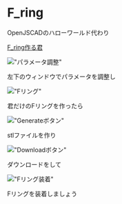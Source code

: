 # F_ring
OpenJSCADのハローワールド代わり

[F_ring作る君](http://openjscad.org/#https://raw.githubusercontent.com/kzkponkotu/F_ring/master/Fring.jscad)

!["パラメータ調整"](https://lh3.googleusercontent.com/SVtWlMOMZGjTKHYfgT3kZudCwuHHf5mUiOCjRKA-M-7TZ7iHJjnc98v0Ok8wmNjaWoDRTomWpebz7MO1Mg02cGM-MX60tecuWmHiHyiIYn-MuTzFuwTUOp613mZP2-R23sndrvbVcI4t6GbiDzDCS2rCzIjAtgdg5gemNkwokR4uDd4jIB8QLkpF-AZxRXABOu8zOsoWDVscgIBhNGCYpRWci4_014UBmw6D_4iKCBniIShhkUuA0Wrf7dVgs8B-7cQjnn8WyZbfrt8a8sg-c0TC4jVIqhvxcws7nd06ruMLoGmt5XSuUJ0f_tCHoEMR-ChgQ0ZzMfygRjsh6ceo-S9t2_Gm27dWKsCqHFBtW1gwQkfYLZBYV_n3KX4yjbXq3zLAqdDpHzUdAruJ_4kScK0OFrDEJPpuWH0Zm8sN0al-gkpx8siImb_mHAAnvkDoPyuH1iy7t8liWu65ck1akCp3BNtWe3vKcyU_CKVrxPjSCF5y5ZVwkQmNa6Ynj4lvu3DONmPryCQVFIC5UQ8U4-eMC2z5qqakDlCVgVoBaTxJb7qX3IETJ-bWcDvawR-Ab7Q8XdHFoI0VGDuBCalAVSFmQclZN4OaDebGc5pT5sCzNTYn=w349-h269-no "パラメータ調整")

左下のウィンドウでパラメータを調整し

!["Fリング"](https://lh3.googleusercontent.com/x_kMOg2pfB8Fx1RZexEz0Y2UYNOQ9gVEVcTKxW3lihBi6EjglXs_5GU-UmtPcXP3r8MzualzPBi5sM4FHIq9r3e0hHSNdXNzueh4W4Ea7w7itt9hxlDgSDPfooGz0dB6gU2krwYq6ZoLne3v0389jutzZd2eI7G_YnIK0dTsqMaAadA3mGCieVWXXnwh-23wdh_w85RKjA6736TrSH0wGb7p39CY2mDOg0aPIdQarYfSSbt48pqi1-1PvafAmbMsvHGJJaNJKFa7wOQk1gw2_k_gXyRRcI7TTsgGY1S-C_rgSaxphonaep2bzvOoMKfG_wynVfEAgOgQGYuSjVe5pWMi_HJ1rx012KSg35TsDe82RhiMQ6aTu9W9mUext3S_IKietbi9pYaqILODek-0cfOT3jX2qDuhlBej2uEdkG-zUyVAPFSHNAN1Bj_bi5eYRnBZNX46KxtnTUl319TSYUtViwVGR4dzYD7ve91Efyt38Yr-__tQugcf_IEONLA_zgFOjUYaMXoXY2t_-cm5Vbxridt8g1mRkZcy0GwjxPDsHX7SUx-LXCrcT0hOfhfVYv-MJxZ8B9vHt147twkL1Pf0PKFC-r0Ty9wdb3PzhzJvuJPx=w1246-h1359-no "Fリング")

君だけのFリングを作ったら

!["Generateボタン"](https://lh3.googleusercontent.com/TC2y1aOEK59ccWge1MTXxFMdDLepz0xwF1PLAvK5DdNNPZ3EF6Gozw2VJIjX4Ct1fCWAcpICpb0QXNU1r8ln1CDcb-5YMcZrPi4rjpFomW3KJ0_jyP0sPXPzhFK29CMD1640Q9KgRBG1slk_2pNJs9gu860MfZZ2gRYpvCu3y3uAJ6pHSEUtd5xnULYHebmz-UJf5PQeVv4R9h_wxLOgdOpOci1K2EgVxF3HL105uI8xrUT3e2uRxwNDDmhQoryzDnKmnVjKs5wjUpeaoeDEAJX4_K5oAkrTK4aaFlksg2Gt8TeHR--5xOKzgiurMarwtlg_nK9FpLBKipNvrqmi1BqU55k92_4d7TT-yMLGptEY4eGM46VQ3JeoA4HcKd7cHtGSkk3iR92HBaKFY9o4P0AbkSge-PB-HW0g6ye6VgWXN9ZEazYNQrJX7FpuGSDAvGY1WFgSvVauzFMdvGtyWoXZJE8M3OtY2a62e0oSoij-UZQliIC9fkDi_L2yt1HlfZ82USzSmVwQtQ5fhz44snAFHYoL2cGm4hkppSU8ulmpE5xcsdReUrNxSLKi7SVa-jV1OuUGDBHY8c0yqmiZd-xKxjN6aGele12uQG0o982Tigpq=w342-h33-no "Generateボタン")

stlファイルを作り

!["Downloadボタン"](https://lh3.googleusercontent.com/B5imFO9hZuGFMwQDMEDjsnAIGeP9hZfN4toq8DK6IVI92fBe-UWydsLo4ZnH9eNtd8_ytAIl3dNFV3t2s0RngmCMIzwhgWMuPftudSWXNAKl5fxqNlm6NqPgNNh4cg9Yu1PmVdEhVDFz3a_CrtKlBKjr-DFdm0PMd0ZMDR3Qs_D7VzYfDdSWCGZgxYTeZrgj17cXKdWKSDAo6dNhC1IqllXKSNt-Y-3vtgPi92WIdTHDR5d6wjqiB8jfgqw48aHN8i3ZhaIz0Ol5owNjbDHqWrnpfzxdDfIQdsyVRmcNh6mQBkzGEzveo2wZgdroTpUahmir3R_rYl96oog4DFGKFvEIxwwd0oOxGmXaUkUcp8JuD6dv_PycAOdZGOfIGeaA43t4CS9HzNrptmjEyiNn-H0FdOlGS8ES8kBHihteLBvbjzirxoMavGZ3jC1ERW43_v1vlPGRxAySoPx5n3ONHHWfgZ0JyIZfUH81v3zQy3Vzz8XSDwsJZ6f3TYbQJIpmtEkZaXz4NrgmGLPLpU4ao0wLH61gxsDnTvNGqdx-ptf6b-7hNB0mtAlfnq3drtMS2AvmjXIEfqYx_6ZBf_-Xq86zWkqSxm1Y74BNkeXJxYArve88=w194-h50-no "Downloadボタン")

ダウンロードをして

!["Fリング装着"](https://lh3.googleusercontent.com/2WxlP9afcM5Np_UxdnRRwUrAunhwcdr2BK8Ko-F4dLqkdpCHWagE1-wPGZhc5WR17aEKrqyB3VoP4XSuQCzOCzwAlgqkhqte8Dbt4cicmW-D_K1JtoArYRJ6NVA3t8tjk8iBsyu-cu9vmBSRBQ46-soVpYgLRMWLWCBqseIVigYzISdIkdeUFv4tH4VJtcvvzmiqTZxeSzXgNlPC5L-NrRjePqOzWntvgyX2X5hHtWqERmkjFWlJ7nN9zxBl7nsU46opmg_MUQ0K8aTQtaHYaup_RUK5w4s8V1REus6xyld6CYIcI1rILpocITUtm81zwfJqD05lVB5jWKf838zyVyGTMHk5qhYnF74QBDDrHUgA335_yYBfkJ50RTg36P15xbyuiRgqdUodtJnZXlPsO6I9yk2wzBuN2KdWWyy7WKr0gc8SlvT2piCYfu6pNTDwF3EWgQqWfuDCsCUH8cMV8wdgcNjT7K4FWwMbzXyN5W6F_EM_2ssUiKOz8eslgw1LxXOWIvSpMHTHLGJgvE1VEyUucOj5NGWnPiyulC0TvFGmZIFY_Nn9q-IoUgW9ZkCuvQw387yfHVxjDX3sTLQ8LidNEwDuzk3YTjchIAjnTINl0TQH=w1914-h1278-no "Fリング装着")

Fリングを装着しましょう

